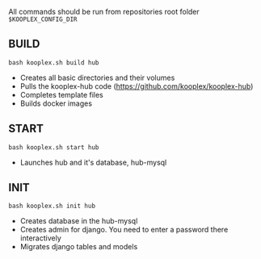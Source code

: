 All commands should be run from repositories root folder ```$KOOPLEX_CONFIG_DIR```

## BUILD
```
bash kooplex.sh build hub
```

* Creates all basic directories and their volumes
* Pulls the kooplex-hub code (https://github.com/kooplex/kooplex-hub)
* Completes template files
* Builds docker images


## START
```
bash kooplex.sh start hub
```

* Launches hub and it's database, hub-mysql

## INIT
```
bash kooplex.sh init hub
```

* Creates database in the hub-mysql
* Creates admin for django. You need to enter a password there interactively
* Migrates django tables and models
